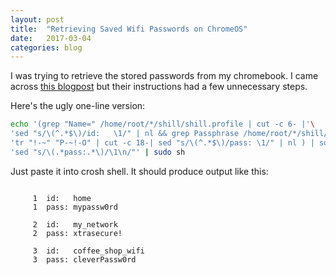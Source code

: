 ```yaml
---
layout: post
title:  "Retrieving Saved Wifi Passwords on ChromeOS"
date:   2017-03-04
categories: blog
---
```


I was trying to retrieve the stored passwords from my chromebook. I came across [this blogpost](http://www.guidingtech.com/54928/view-saved-wifi-passwords-chromebook/) but their instructions had a few unnecessary steps.

Here's the ugly one-line version:

```bash
echo '(grep "Name=" /home/root/*/shill/shill.profile | cut -c 6- |'\
'sed "s/\(^.*$\)/id:   \1/" | nl && grep Passphrase /home/root/*/shill/shill.profile|'\
'tr "!-~" "P-~!-O" | cut -c 18-| sed "s/\(^.*$\)/pass: \1/" | nl ) | sort -n |'\
'sed "s/\(.*pass:.*\)/\1\n/"' | sudo sh
```

Just paste it into crosh shell. It should produce output like this:

```

     1  id:   home
     1  pass: mypassw0rd

     2  id:   my_network
     2  pass: xtrasecure!

     3  id:   coffee_shop_wifi
     3  pass: cleverPassw0rd
```